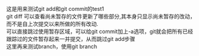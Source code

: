 这是用来测试git add和git commit的test1<br>
git diff 可以查看尚未暂存的文件更新了哪些部分,其本身只显示尚未暂存的改动，而不是自上次提交以来所做的所有改动. <br>
可以直接跳过使用暂存区域，可以给git commit加上-a选项，git就会把所有已经跟踪过的文件暂存起来一并提交，从而跳过git add步骤 <br> 
这里再来测试branch，使用git branch
